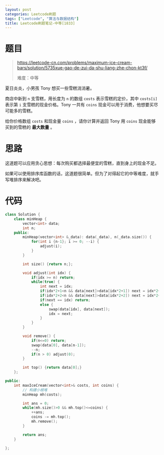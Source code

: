 ```yaml
---
layout: post
categories: Leetcode刷题
tags: ["Leetcode", "算法与数据结构"]
title: Leetcode刷题笔记-中等[1833]
---
```


<!-- more -->

# 题目

> https://leetcode-cn.com/problems/maximum-ice-cream-bars/solution/5735xue-gao-de-zui-da-shu-liang-zhe-chon-kt3f/
>
> 难度：中等

夏日炎炎，小男孩 Tony 想买一些雪糕消消暑。

商店中新到 `n` 支雪糕，用长度为 `n` 的数组 `costs` 表示雪糕的定价，其中 `costs[i]` 表示第 `i` 支雪糕的现金价格。Tony 一共有 `coins` 现金可以用于消费，他想要买尽可能多的雪糕。

给你价格数组 `costs` 和现金量 `coins` ，请你计算并返回 Tony 用 `coins` 现金能够买到的雪糕的 **最大数量** 。

# 思路

这道题可以应用贪心思想：每次购买都选择最便宜的雪糕，直到身上的现金不足。

如果可以使用排序库函数的话，这道题很简单。但为了对得起它的中等难度，就手写堆排序来解决吧。

# 代码

```c++
class Solution {
    class minHeap {
        vector<int> data;
        int n;
    public:
        minHeap(vector<int> &_data): data(_data), n(_data.size()) {
            for(int i {n-1}; i >= 0; --i) {
                adjust(i);
            }
        }

        int size() {return n;};

        void adjust(int idx) {
            if(idx >= n) return;
            while(true) {
                int next = idx;
                if(idx*2+1<n && data[next]>data[idx*2+1]) next = idx*2+1;
                if(idx*2+2<n && data[next]>data[idx*2+2]) next = idx*2+2;
                if(next == idx) return;
                else {
                    swap(data[idx], data[next]);
                    idx = next;
                }
            }
        }

        void remove() {
            if(n<=0) return;
            swap(data[0], data[n-1]);
            --n;
            if(n > 0) adjust(0);
        }

        int top() {return data[0];}
    };

public:
    int maxIceCream(vector<int>& costs, int coins) {
        // 构建小根堆
        minHeap mh(costs);

        int ans = 0;
        while(mh.size()>0 && mh.top()<=coins) {
            ++ans;
            coins -= mh.top();
            mh.remove();
        }

        return ans;
    }

};
```

